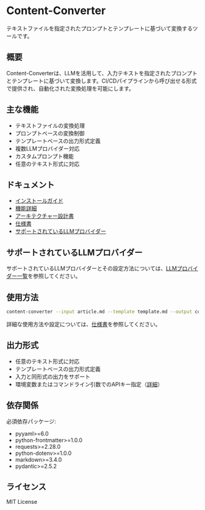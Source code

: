 # Content-Converter

テキストファイルを指定されたプロンプトとテンプレートに基づいて変換するツールです。

## 概要

Content-Converterは、LLMを活用して、入力テキストを指定されたプロンプトとテンプレートに基づいて変換します。CI/CDパイプラインから呼び出せる形式で提供され、自動化された変換処理を可能にします。

## 主な機能

- テキストファイルの変換処理
- プロンプトベースの変換制御
- テンプレートベースの出力形式定義
- 複数LLMプロバイダー対応
- カスタムプロンプト機能
- 任意のテキスト形式に対応

## ドキュメント

- [インストールガイド](docs/installation.md)
- [機能詳細](docs/features.md)
- [アーキテクチャー設計書](docs/architecture.md)
- [仕様書](docs/specification.md)
- [サポートされているLLMプロバイダー](docs/supported_llm_providers.md)

## サポートされているLLMプロバイダー

サポートされているLLMプロバイダーとその設定方法については、[LLMプロバイダー一覧](docs/supported_llm_providers.md)を参照してください。

## 使用方法

```bash
content-converter --input article.md --template template.md --output converted.md
```

詳細な使用方法や設定については、[仕様書](docs/specification.md)を参照してください。

## 出力形式

- 任意のテキスト形式に対応
- テンプレートベースの出力形式定義
- 入力と同形式の出力をサポート
- 環境変数またはコマンドライン引数でのAPIキー指定（[詳細](docs/specification.md#apiキーの指定方法)）

## 依存関係

必須依存パッケージ:
- pyyaml>=6.0
- python-frontmatter>=1.0.0
- requests>=2.28.0
- python-dotenv>=1.0.0
- markdown>=3.4.0
- pydantic>=2.5.2

## ライセンス

MIT License